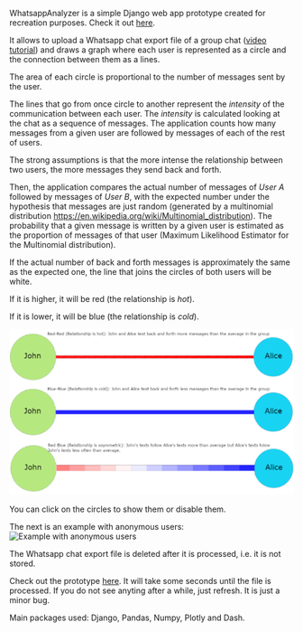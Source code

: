 WhatsappAnalyzer is a simple Django web app prototype created for recreation purposes.
Check it out [here](https://whatsapp-chat-export-analyzer.herokuapp.com/).

It allows to upload a Whatsapp chat export file of a group chat ([video tutorial](https://www.youtube.com/watch?v=-Ald352nhao)) and draws a graph where each user is represented as a circle and the connection between them as a lines.

The area of each circle is proportional to the number of messages sent by the user.

The lines that go from once circle to another represent the _intensity_ of the communication between each user. The _intensity_ is calculated looking at the chat as a sequence of messages. The application counts how many messages from a given user are followed by messages of each of the rest of users.

The strong assumptions is that the more intense the relationship between two users, the more messages they send back and forth.

Then, the application compares the actual number of messages of _User A_ followed by messages of _User B_, with the expected number under the hypothesis that messages are just random (generated by a multinomial distribution https://en.wikipedia.org/wiki/Multinomial_distribution). The probability that a given message is written by a given user is estimated as the proportion of messages of that user (Maximum Likelihood Estimator for the Multinomial distribution).

If the actual number of back and forth messages is approximately the same as the expected one, the line that joins the circles of both users will be white.

If it is higher, it will be red (the relationship is _hot_).

If it is lower, it will be blue (the relationship is _cold_).

![WhatsappGraphExplanation](sample_data/WhatsappGraphExplanation.png)

You can click on the circles to show them or disable them.

The next is an example with anonymous users:
![Example with anonymous users](sample_data/PutassosGráfico.png)

The Whatsapp chat export file is deleted after it is processed, i.e. it is not stored.

Check out the prototype [here](https://whatsapp-chat-export-analyzer.herokuapp.com/).
It will take some seconds until the file is processed.
If you do not see anyting after a while, just refresh. It is just a minor bug.

Main packages used: Django, Pandas, Numpy, Plotly and Dash.
